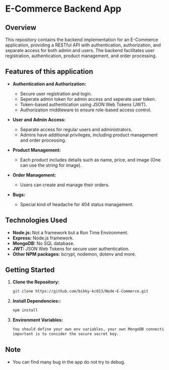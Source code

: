 # E-Commerce Backend App

## Overview

This repository contains the backend implementation for an E-Commerce application, providing a RESTful API with authentication, authorization, and separate access for both admin and users. The backend facilitates user registration, authentication, product management, and order processing.

## Features of this application

- **Authentication and Authorization:**
  - Secure user registration and login.
  - Seperate admin token for admin access and seperate user token.
  - Token-based authentication using JSON Web Tokens (JWT).
  - Authorization middleware to ensure role-based access control.

- **User and Admin Access:**
  - Separate access for regular users and administrators.
  - Admins have additional privileges, including product management and order processing.

- **Product Management:**
  - Each product includes details such as name, price, and image (One can use the string   for image).

- **Order Management:**
  - Users can create and manage their orders.

- **Bugs:**
  - Special kind of headache for 404 status management.

## Technologies Used

- **Node.js:** Not a framework but a Run Time Environment.
- **Express:** Node.js framework.
- **MongoDB:** No SQL database.
- **JWT:** JSON Web Tokens for secure user authentication.
- **Other NPM packages:** bcrypt, nodemon, dotenv and more.

## Getting Started

1. **Clone the Repository:**
   ```bash
   git clone https://github.com/bikky-kc013/Node-E-Commerce.git

 2. **Install Dependencies::**

    ```bash
    npm install

 3. **Environment Variables:**

    ```bash
    You should define your own env variables, your own MongoDB connection string and more 
    important is to consider the secure secret key.

 ## Note  

 - You can find many bug in the app do not try to debug.
